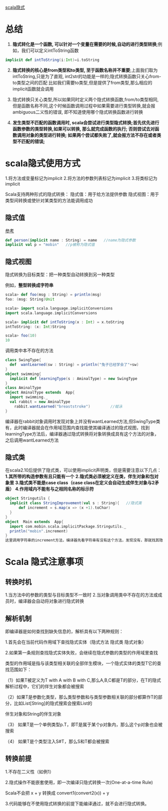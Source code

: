 [scala隐式](https://www.cnblogs.com/xia520pi/p/8745923.html)

# 总结

1. **隐式转化是一个函数, 可以针对一个变量在需要的时候,自动的进行类型转换**;例如，我们可以定义intToString函数

```scala
implicit def intToString(i:Int)=i.toString
```

2. **隐式转换的核心是from类型和to类型, 至于函数名称并不重要**;上面我们取为intToString,只是为了直观, int2str的功能是一样的;隐式转换函数只关心from-to类型之间的匹配 比如我们需要to类型,但是提供了from类型,那么相应的implicit函数就会调用

3. 隐式转换只关心类型,所以如果同时定义两个隐式转换函数,from/to类型相同,但是函数名称不同,这个时候函数调用过程中如果需要进行类型转换,就会报ambiguous二义性的错误, 即不知道使用哪个隐式转换函数进行转换
4. **发生类型不匹配的函数调用时, scala会尝试进行类型隐式转换;首先优先进行函数参数的类型转换,如果可以转换, 那么就完成函数的执行; 否则尝试去对函数调用对象的类型进行转换; 如果两个尝试都失败了,就会报方法不存在或者类型不匹配的错误;**

# scala隐式使用方式

1.将方法或变量标记为implicit
2.将方法的参数列表标记为implicit
3.将类标记为implicit

Scala支持两种形式的隐式转换：
隐式值：用于给方法提供参数
隐式视图：用于类型间转换或使针对某类型的方法能调用成功

## 隐式值

[参考](https://blog.csdn.net/xummgg/article/details/50625343)

```scala
def person(implicit name : String) = name   //name为隐式参数
implicit val p = "mobin"   //p被称为隐式值
```

## 隐式视图

隐式转换为目标类型：把一种类型自动转换到另一种类型

例如，**整型转换成字符串**

```scala
scala> def foo(msg : String) = println(msg)
foo: (msg: String)Unit

scala> import scala.language.implicitConversions
import scala.language.implicitConversions

scala> implicit def intToString(x : Int) = x.toString
intToString: (x: Int)String

scala> foo(10)
10

```

调用类中本不存在的方法

```scala
class SwingType{
  def  wantLearned(sw : String) = println("兔子已经学会了"+sw)
}
object swimming{
  implicit def learningType(s : AminalType) = new SwingType
}
class AminalType
object AminalType extends  App{
  import swimming._
  val rabbit = new AminalType
    rabbit.wantLearned("breaststroke")         //蛙泳
}
```

编译器在rabbit对象调用时发现对象上并没有wantLearned方法,但SwingType类有，此时编译器就会在作用域范围内查找能使其编译通过的隐式视图，找到learningType方法后，编译器通过隐式转换将对象转换成具有这个方法的对象，之后调用wantLearned方法

## 隐式类

在scala2.10后提供了隐式类，可以使用implicit声明类，但是需要注意以下几点：
**1.其所带的构造参数有且只能有一个**
**2.隐式类必须被定义在类，伴生对象和包对象里**
**3.隐式类不能是case class（case class在定义会自动生成伴生对象与2矛盾）**
**4.作用域内不能有与之相同名称的标示符**

```scala
object Stringutils {
  implicit class StringImprovement(val s : String){   //隐式类
      def increment = s.map(x => (x +1).toChar)
  }
}
object  Main extends  App{
  import com.mobin.scala.implicitPackage.Stringutils._
  println("mobin".increment)
}
这里调用字符串的increment方法，编译器先看字符串有没有这个方法，发现没有，那就找其隐式类，发现StringImprovement类提供了这个方法。于是调用隐式类的方法。
```

# Scala 隐式注意事项

## 转换时机

1.当方法中的参数的类型与目标类型不一致时
2.当对象调用类中不存在的方法或成员时，编译器会自动将对象进行隐式转换

##  解析机制

即编译器是如何查找到缺失信息的，解析具有以下两种规则：

1.首先会在当前代码作用域下查找隐式实体（隐式方法  隐式类 隐式对象）

2.如果第一条规则查找隐式实体失败，会继续在隐式参数的类型的作用域里查找

类型的作用域是指与该类型相关联的全部伴生模块，一个隐式实体的类型T它的查找范围如下：

  （1）如果T被定义为T with A with B with C,那么A,B,C都是T的部分，在T的隐式解析过程中，它们的伴生对象都会被搜索

  （2）如果T是参数化类型，那么类型参数和与类型参数相关联的部分都算作T的部分，比如List[String]的隐式搜索会搜索List的

伴生对象和String的伴生对象

  （3） 如果T是一个单例类型p.T，即T是属于某个p对象内，那么这个p对象也会被搜索

  （4） 如果T是个类型注入S#T，那么S和T都会被搜索



## 转换前提

1.不存在二义性（如例1）

2.隐式操作不能嵌套使用，即一次编译只隐式转换一次(One-at-a-time Rule)

Scala不会把 x + y 转换成 convert1(convert2(x)) + y

3.代码能够在不使用隐式转换的前提下能编译通过，就不会进行隐式转换。

